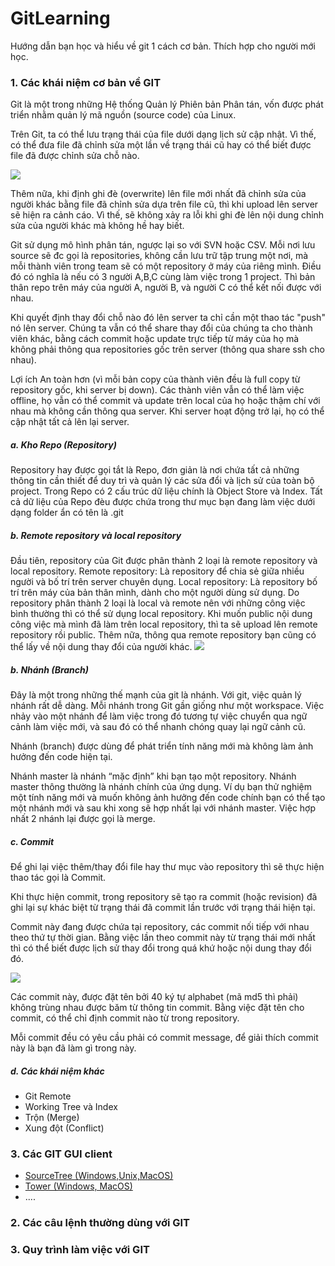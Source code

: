 # GitLearning
Hướng dẫn bạn học và hiểu về git 1 cách cơ bản. Thích hợp cho người mới học.
### 1. Các khái niệm cơ bản về GIT
Git là một trong những Hệ thống Quản lý Phiên bản Phân tán, vốn được phát triển nhằm quản lý mã nguồn (source code) của Linux.

Trên Git, ta có thể lưu trạng thái của file dưới dạng lịch sử cập nhật. Vì thế, có thể đưa file đã chỉnh sửa một lần về trạng thái cũ hay có thể biết được file đã được chỉnh sửa chỗ nào.

![](https://4.bp.blogspot.com/-ZYIJIZWTj-I/VTvM1dMdDCI/AAAAAAAACWA/_V9XNOLwkAw/s1600/2color-lightbg%402x.png)

Thêm nữa, khi định ghi đè (overwrite) lên file mới nhất đã chỉnh sửa của người khác bằng file đã chỉnh sửa dựa trên file cũ, thì khi upload lên server sẽ hiện ra cảnh cáo. Vì thế, sẽ không xảy ra lỗi khi ghi đè lên nội dung chỉnh sửa của người khác mà không hề hay biết.

Git sử dụng mô hình phân tán, ngược lại so với SVN hoặc CSV. Mỗi nơi lưu source sẽ đc gọi là repositories, không cần lưu trữ tập trung một nơi, mà mỗi thành viên trong team sẽ có một repository ở máy của riêng mình.
Điều đó có nghĩa là nếu có 3 người A,B,C cùng làm việc trong 1 project. Thì bản thân repo trên máy của người A, người B, và người C có thể kết nối được với nhau.

Khi quyết định thay đổi chỗ nào đó lên server ta chỉ cần một thao tác "push" nó lên server. Chúng ta vẫn có thể share thay đổi của chúng ta cho thành viên khác, bằng cách commit hoặc update trực tiếp từ máy của họ mà không phải thông qua repositories gốc trên server (thông qua share ssh cho nhau).

Lợi ích
An toàn hơn (vì mỗi bản copy của thành viên đều là full copy từ repository gốc, khi server bị down).
Các thành viên vẫn có thể làm việc offline, họ vẫn có thể commit và update trên local của họ hoặc thậm chí với nhau mà không cần thông qua server.
Khi server hoạt động trở lại, họ có thể cập nhật tất cả lên lại server.
##### a. Kho Repo (Repository)
Repository hay được gọi tắt là Repo, đơn giản là nơi chứa tất cả những thông tin cần thiết để duy trì và quản lý các sửa đổi và lịch sử của toàn bộ project. Trong Repo có 2 cấu trúc dữ liệu chính là Object Store và Index. Tất cả dữ liệu của Repo đèu được chứa trong thư mục bạn đang làm việc dưới dạng folder ẩn có tên là .git

##### b. Remote repository và local repository
Đầu tiên, repository của Git được phân thành 2 loại là remote repository và local repository.
Remote repository: Là repository để chia sẻ giữa nhiều người và bố trí trên server chuyên dụng.
Local repository: Là repository bố trí trên máy của bản thân mình, dành cho một người dùng sử dụng.
Do repository phân thành 2 loại là local và remote nên với những công việc bình thường thì có thể sử dụng local repository. Khi muốn public nội dung công việc mà mình đã làm trên local repository, thì ta sẽ upload lên remote repository rồi public. Thêm nữa, thông qua remote repository bạn cũng có thể lấy về nội dung thay đổi của người khác.
![](https://2.bp.blogspot.com/-aBPG-ztqfk0/VTvHH59jZkI/AAAAAAAACVc/eXqR_iG3oys/s1600/basic-remote-workflow.png)

##### b. Nhánh (Branch)
Đây là một trong những thế mạnh của git là nhánh. Với git, việc quản lý nhánh rất dễ dàng. Mỗi nhánh trong Git gần giống như một workspace. Việc nhảy vào một nhánh để làm việc trong đó tương tự việc chuyển qua ngữ cảnh làm việc mới, và sau đó có thể nhanh chóng quay lại ngữ cảnh cũ.

Nhánh (branch) được dùng để phát triển tính năng mới mà không làm ảnh hưởng đến code hiện tại.

Nhánh master là nhánh “mặc định” khi bạn tạo một repository.
Nhánh master thông thường là nhánh chính của ứng dụng. Ví dụ bạn thử nghiệm một tính năng mới và muốn không ảnh hưởng đến code chính bạn có thể tạo một nhánh mới và sau khi xong sẽ hợp nhất lại với nhánh master. Việc hợp nhất 2 nhánh lại được gọi là merge.


##### c. Commit
Để ghi lại việc thêm/thay đổi file hay thư mục vào repository thì sẽ thực hiện thao tác gọi là Commit.

Khi thực hiện commit, trong repository sẽ tạo ra commit (hoặc revision) đã ghi lại sự khác biệt từ trạng thái đã commit lần trước với trạng thái hiện tại.

Commit này đang được chứa tại repository, các commit nối tiếp với nhau theo thứ tự thời gian. Bằng việc lần theo commit này từ trạng thái mới nhất thì có thể biết được lịch sử thay đổi trong quá khứ hoặc nội dung thay đổi đó.

![](https://2.bp.blogspot.com/-ck1jR2dDy6s/VTvIjBktgaI/AAAAAAAACVo/D-_6lpJqojQ/s1600/capture_intro1_3_1.png)

Các commit này, được đặt tên bởi 40 ký tự alphabet (mã md5 thì phải) không trùng nhau được băm từ thông tin commit. Bằng việc đặt tên cho commit, có thể chỉ định commit nào từ trong repository.

Mỗi commit đều có yêu cầu phải có commit message, để giải thích commit này là bạn đã làm gì trong này.
##### d. Các khái niệm khác
- Git Remote
- Working Tree và Index
- Trộn (Merge)
- Xung đột (Conflict)

### 3. Các GIT GUI client
- [SourceTree (Windows,Unix,MacOS)](https://www.sourcetreeapp.com/)
- [Tower (Windows, MacOS)](https://www.git-tower.com/)
- ....
### 2. Các câu lệnh thường dùng với GIT

### 3. Quy trình làm việc với GIT
